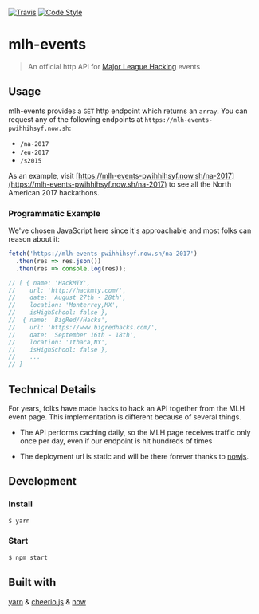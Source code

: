 [![Travis](https://img.shields.io/travis/n3a9/mlh-events.svg)]()
[![Code Style](https://img.shields.io/badge/code_style-XO-5ed9c7.svg)]()

# mlh-events

> An official http API for [Major League Hacking](https://mlh.io/) events

## Usage

mlh-events provides a `GET` http endpoint which returns an `array`. You can request any of the following endpoints at `https://mlh-events-pwihhihsyf.now.sh`:

* `/na-2017`
* `/eu-2017`
* `/s2015`
<!--todo add more event example endpoints-->

As an example, visit [https://mlh-events-pwihhihsyf.now.sh/na-2017](https://mlh-events-pwihhihsyf.now.sh/na-2017) to see all the North American 2017 hackathons.

### Programmatic Example

We've chosen JavaScript here since it's approachable and most folks can reason about it:

```js
fetch('https://mlh-events-pwihhihsyf.now.sh/na-2017')
  .then(res => res.json())
  .then(res => console.log(res));

// [ { name: 'HackMTY',
//    url: 'http://hackmty.com/',
//    date: 'August 27th - 28th',
//    location: 'Monterrey,MX',
//    isHighSchool: false },
//  { name: 'BigRed//Hacks',
//    url: 'https://www.bigredhacks.com/',
//    date: 'September 16th - 18th',
//    location: 'Ithaca,NY',
//    isHighSchool: false },
//    ...
// ]
```

## Technical Details

For years, folks have made hacks to hack an API together from the MLH event page. This implementation is different because of several things.

* The API performs caching daily, so the MLH page receives traffic only once per day, even if our endpoint is hit hundreds of times

* The deployment url is static and will be there forever thanks to [nowjs](https://zeit.co/now).

<!--todo add more bullets here-->

## Development

### Install

```sh
$ yarn
```

### Start

```sh
$ npm start
```

## Built with
[yarn](https://yarnpkg.com/en/) & [cheerio.js](https://cheerio.js.org) & [now](https://zeit.co/now)

